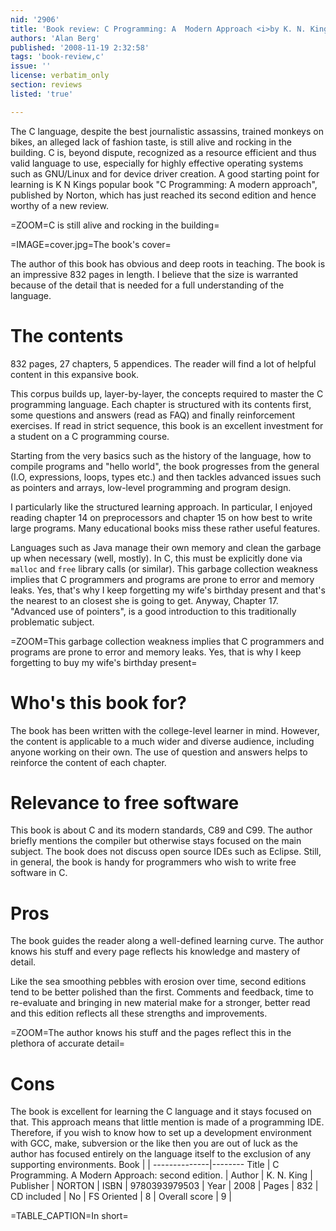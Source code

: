 ```yaml
---
nid: '2906'
title: 'Book review: C Programming: A  Modern Approach <i>by K. N. King</i>'
authors: 'Alan Berg'
published: '2008-11-19 2:32:58'
tags: 'book-review,c'
issue: ''
license: verbatim_only
section: reviews
listed: 'true'

---
```

The C language, despite the best journalistic assassins, trained monkeys on bikes, an alleged lack of fashion taste, is still alive and rocking in the building. C is, beyond dispute, recognized as a resource efficient and thus valid language to use, especially for highly effective operating systems such as GNU/Linux and for device driver creation. A good starting point for learning is K N Kings popular book "C Programming: A modern approach", published by Norton, which has just reached its second edition and hence worthy of a new review.

=ZOOM=C is still alive and rocking in the building=

=IMAGE=cover.jpg=The book's cover=

The author of this book has obvious and deep roots in teaching. The book is an impressive 832 pages in length. I believe that the size is warranted because of the detail that is needed for a full understanding of the language. 

# The contents

832 pages, 27 chapters, 5 appendices. The reader will find a lot of helpful content in this expansive book.

This corpus builds up, layer-by-layer, the concepts required to master the C programming language. Each chapter is structured with its contents first, some questions and answers (read as FAQ) and finally reinforcement exercises. If read in strict sequence, this book is an excellent investment for a student on a C programming course.

Starting from the very basics such as the history of the language, how to compile programs and "hello world", the book progresses from the general (I.O, expressions, loops, types etc.) and then tackles advanced issues such as  pointers and arrays, low-level programming and program design.

I particularly like the structured learning approach. In particular, I enjoyed reading chapter 14 on preprocessors and chapter 15 on how best to write large programs. Many educational books miss these rather useful features.

Languages such as Java manage their own memory and clean the garbage up when necessary (well, mostly). In C, this must be explicitly done via `malloc` and `free` library calls (or similar). This garbage collection weakness implies that C programmers and programs are prone to error and memory leaks. Yes, that's why I keep forgetting my wife's birthday present and that's the nearest to an closest she is going to get. Anyway, Chapter 17. "Advanced use of pointers", is a good introduction to this traditionally problematic subject.

=ZOOM=This garbage collection weakness implies that C programmers and programs are prone to error and memory leaks. Yes, that is why I keep forgetting to buy my wife's birthday present=

# Who's this book for?

The book has been written with the college-level learner in mind. However, the content is applicable to a much wider and diverse audience, including anyone working on their own. The use of question and answers helps to reinforce the content of each chapter.

# Relevance to free software

This book is about C and its modern standards, C89 and C99. The author briefly mentions the compiler but otherwise stays focused on the main subject. The book does not discuss open source IDEs such as Eclipse. Still, in general, the book is handy for programmers who wish to write free software in C.

# Pros

The book guides the reader along a well-defined learning curve. The author knows his stuff and every page reflects his knowledge and mastery of detail.

Like the sea smoothing pebbles with erosion over time, second editions tend to be better polished than the first. Comments and feedback, time to re-evaluate and bringing in new material make for a stronger, better read and this edition reflects all these strengths and improvements. 

=ZOOM=The author knows his stuff and the pages reflect this in the plethora of accurate detail=

# Cons

The book is excellent for learning the C language and it stays focused on that. This approach means that little mention is made of a programming IDE. Therefore, if you wish to know how to set up a development environment with GCC, make, subversion or the like then you are out of luck as the author has focused entirely on the language itself to the exclusion of any supporting environments.
Book          |        |
--------------|--------
Title         | C Programming. A Modern Approach: second edition. |
Author        | K. N. King |
Publisher     | NORTON |
ISBN          | 9780393979503 |
Year          | 2008 |
Pages         | 832 |
CD included   | No |
FS Oriented   |  8 |
Overall score |  9 |

=TABLE_CAPTION=In short=
